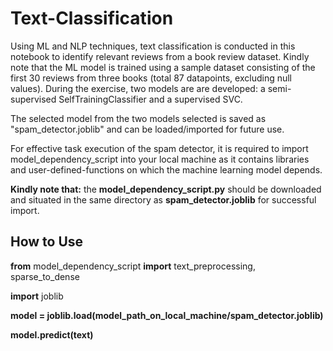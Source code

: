 # Text-Classification
Using ML and NLP techniques, text classification is conducted in this notebook to identify relevant reviews from a book review dataset. Kindly note that the ML model is trained using a sample dataset consisting of the first 30 reviews from three books (total 87 datapoints, excluding null values). During the exercise, two models are are developed: a semi-supervised SelfTrainingClassifier and a supervised SVC.

The selected model from the two models selected is saved as "spam_detector.joblib" and can be loaded/imported for future use.

For effective task execution of the spam detector, it is required to import model_dependency_script into your local machine as it contains libraries and user-defined-functions on which the machine learning model depends.

**Kindly note that:** the **model_dependency_script.py** should be downloaded and situated in the same directory as **spam_detector.joblib** for successful import.


## How to Use

**from** model_dependency_script **import** text_preprocessing, sparse_to_dense

**import** joblib

**model = joblib.load(model_path_on_local_machine/spam_detector.joblib)**

**model.predict(text)**
